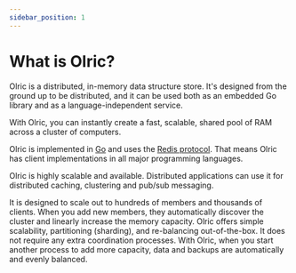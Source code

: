 ```yaml
---
sidebar_position: 1
---
```


# What is Olric?

Olric is a distributed, in-memory data structure store. It's designed from the ground up to be distributed, and it can be 
used both as an embedded Go library and as a language-independent service.

With Olric, you can instantly create a fast, scalable, shared pool of RAM across a cluster of computers. 

Olric is implemented in [Go](https://go.dev/) and uses the [Redis protocol](https://redis.io/topics/protocol). That means Olric 
has client implementations in all major programming languages. 

Olric is highly scalable and available. Distributed applications can use it for distributed caching, clustering and 
pub/sub messaging.

It is designed to scale out to hundreds of members and thousands of clients. When you add new members, they automatically 
discover the cluster and linearly increase the memory capacity. Olric offers simple scalability, partitioning (sharding), 
and re-balancing out-of-the-box. It does not require any extra coordination processes. With Olric, when you start another 
process to add more capacity, data and backups are automatically and evenly balanced.


